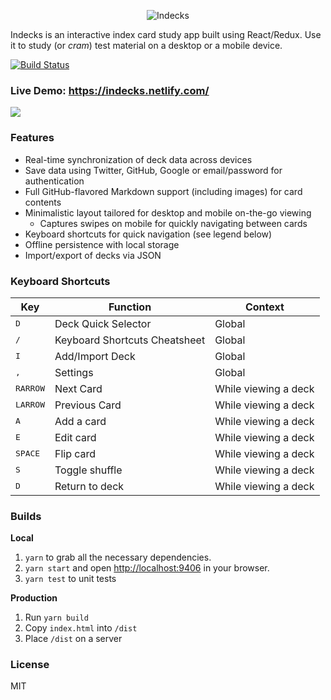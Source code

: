 <p align="center"><img class="center" src="https://yimd.net/images/indecks-logo.png" alt="Indecks"></p>

Indecks is an interactive index card study app built using React/Redux. Use it to study (or _cram_) test material on a desktop or a mobile device.

[![Build Status](https://travis-ci.org/danyim/indecks.svg?branch=master)](https://travis-ci.org/danyim/indecks)

<h3>
  Live Demo: <a href="https://indecks.netlify.com/" target="_blank">https://indecks.netlify.com/</a>
</h3>


![](http://i.imgur.com/FqrVbVf.png)




### Features
- Real-time synchronization of deck data across devices
- Save data using Twitter, GitHub, Google or email/password for authentication
- Full GitHub-flavored Markdown support (including images) for card contents
- Minimalistic layout tailored for desktop and mobile on-the-go viewing
  - Captures swipes on mobile for quickly navigating between cards
- Keyboard shortcuts for quick navigation (see legend below)
- Offline persistence with local storage
- Import/export of decks via JSON

### Keyboard Shortcuts
| Key | Function | Context |
| --- | -------- | ------- |
| <kbd>D</kbd> | Deck Quick Selector | Global |
| <kbd>/</kbd> | Keyboard Shortcuts Cheatsheet | Global |
| <kbd>I</kbd> | Add/Import Deck | Global |
| <kbd>,</kbd> | Settings | Global |
| <kbd>RARROW</kbd> | Next Card | While viewing a deck |
| <kbd>LARROW</kbd> | Previous Card | While viewing a deck |
| <kbd>A</kbd> | Add a card | While viewing a deck |
| <kbd>E</kbd> | Edit card | While viewing a deck |
| <kbd>SPACE</kbd> | Flip card | While viewing a deck |
| <kbd>S</kbd> | Toggle shuffle | While viewing a deck |
| <kbd>D</kbd> | Return to deck | While viewing a deck |

### Builds
**Local**

1. `yarn` to grab all the necessary dependencies.
2. `yarn start` and open [http://localhost:9406](http://localhost:9406) in your browser.
3. `yarn test` to unit tests

**Production**

1. Run `yarn build`
2. Copy `index.html` into `/dist` 
3. Place `/dist` on a server

### License
  MIT
